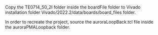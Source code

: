 Copy the TE0714_50_2I folder inside the boardFile folder to Vivado 
installation folder Vivado/2022.2/data/boards/board_files folder.

In order to recreate the project, source the auroraLoopBack.tcl file
inside the auroraPMALoopback folder.
